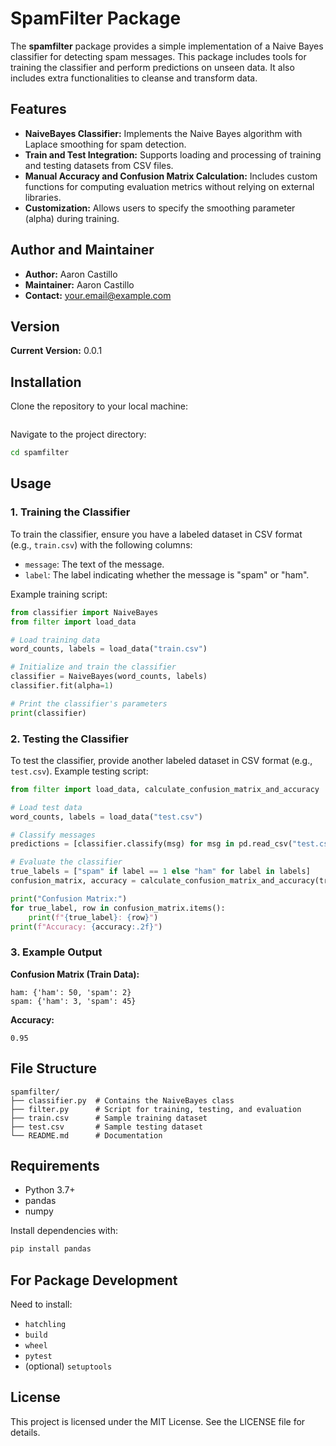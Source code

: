 # SpamFilter Package

The **spamfilter** package provides a simple implementation of a Naive Bayes classifier for detecting spam messages. This package includes tools for training the classifier and perform predictions on unseen data. It also includes extra functionalities to cleanse and transform data.

## Features
- **NaiveBayes Classifier:** Implements the Naive Bayes algorithm with Laplace smoothing for spam detection.
- **Train and Test Integration:** Supports loading and processing of training and testing datasets from CSV files.
- **Manual Accuracy and Confusion Matrix Calculation:** Includes custom functions for computing evaluation metrics without relying on external libraries.
- **Customization:** Allows users to specify the smoothing parameter (alpha) during training.

## Author and Maintainer
- **Author:** Aaron Castillo
- **Maintainer:** Aaron Castillo
- **Contact:** your.email@example.com

## Version
**Current Version:** 0.0.1

## Installation
Clone the repository to your local machine:
```bash
```
Navigate to the project directory:
```bash
cd spamfilter
```

## Usage

### 1. Training the Classifier
To train the classifier, ensure you have a labeled dataset in CSV format (e.g., `train.csv`) with the following columns:
- `message`: The text of the message.
- `label`: The label indicating whether the message is "spam" or "ham".

Example training script:
```python
from classifier import NaiveBayes
from filter import load_data

# Load training data
word_counts, labels = load_data("train.csv")

# Initialize and train the classifier
classifier = NaiveBayes(word_counts, labels)
classifier.fit(alpha=1)

# Print the classifier's parameters
print(classifier)
```

### 2. Testing the Classifier
To test the classifier, provide another labeled dataset in CSV format (e.g., `test.csv`). Example testing script:
```python
from filter import load_data, calculate_confusion_matrix_and_accuracy

# Load test data
word_counts, labels = load_data("test.csv")

# Classify messages
predictions = [classifier.classify(msg) for msg in pd.read_csv("test.csv")['message']]

# Evaluate the classifier
true_labels = ["spam" if label == 1 else "ham" for label in labels]
confusion_matrix, accuracy = calculate_confusion_matrix_and_accuracy(true_labels, predictions)

print("Confusion Matrix:")
for true_label, row in confusion_matrix.items():
    print(f"{true_label}: {row}")
print(f"Accuracy: {accuracy:.2f}")
```

### 3. Example Output
**Confusion Matrix (Train Data):**
```
ham: {'ham': 50, 'spam': 2}
spam: {'ham': 3, 'spam': 45}
```
**Accuracy:**
```
0.95
```

## File Structure
```
spamfilter/
├── classifier.py  # Contains the NaiveBayes class
├── filter.py      # Script for training, testing, and evaluation
├── train.csv      # Sample training dataset
├── test.csv       # Sample testing dataset
└── README.md      # Documentation
```

## Requirements
- Python 3.7+
- pandas
- numpy 

Install dependencies with:
```bash
pip install pandas
```

## For Package Development
Need to install:
- `hatchling`
- `build`
- `wheel`
- `pytest`
- (optional) `setuptools`

## License
This project is licensed under the MIT License. See the LICENSE file for details.